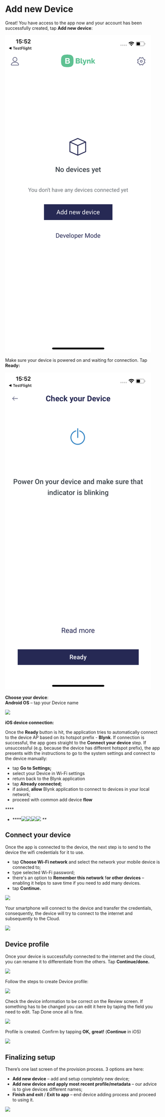 # Add new Device

Great! You have access to the app now and your account has been successfully created, tap **Add new device**:

![](../../.gitbook/assets/img_0004.png)

Make sure your device is powered on and waiting for connection. Tap **Ready:**

![](../../.gitbook/assets/img_0005%20%281%29.png)

**Choose your device**:  
**Android OS** – tap your Device name

![](https://lh4.googleusercontent.com/_S_WPnccoc8I_CJjroPnamtb4QTtt97IPyBW95qb8MqAWug6jtTNWFqi1xhALX8_LsMjNY2cdloMWUl7c-VSVdtaCtftztB9J98_QQXl6q1rpQb9YnKION16QXxTS27pWjGsZI5E)

**iOS device connection:**

Once the **Ready** button is hit, the application tries to automatically connect to the device AP based on its hotspot prefix - **Blynk**. If connection is successful, the app goes straight to the **Connect your device** step. If unsuccessful \(e.g. because the device has different hotspot prefix\), the app presents with the instructions to go to the system settings and connect to the device manually:

* tap **Go to Settings;**
* select your Device in Wi-Fi settings
* return back to the Blynk application
* tap **Already connected;**
* if asked, **allow** Blynk application to connect to devices in your local network;
* proceed with common add device **flow**

\*\*\*\*

*   ****![](https://lh3.googleusercontent.com/rEpK9V1TMbuHGJnyj39UNMeO4dZpt3jLC30-1MmDysiWsa2uh4p02bkKLSyKBznxFyBjNbYvCfQPCeBXak67IO1OUIBMrXEzqZxmLvhevu2dQ3_zGYd0nLVwHCL52PGmYJDHazXD)![](https://lh4.googleusercontent.com/LxaOFcRX6p74lmu01GH8hnwCogmZ0keNC6_qBm0pwg9pcd2_Bkv_tyx9rls6icRPa64g6-JaeSCTXCt_vvgjpeQg4cIMFbEf46AsZNQRoFxo8d6x3NmB3Ngsgq3NUsa6OXggZELV)![](https://lh5.googleusercontent.com/YxysEYHujeWA5Q0J8ffqmRPqv1qBxVLkaBUjQHONOJmjZzb2NFdyFZIL9AnzI7zWF_2_P1sNxcVPYsgtVZbXWrzsSisuBlX-cZywYwryP48g-xm88MK_AHEGJUbWca40Dr-DUdSg)![](https://lh6.googleusercontent.com/gESqU8Eeoy6jbCATI8xUBqZ-FxigcB7KkEmU6di8clP-lj-bGiPBO_vhFm4rZGBRxdBcT1YaxBZ99UYHUwAQQ_6Innq7237ulY2A8qOHFo2hnzM5oMOZVw2m65LvlAMpija4JWeE)  _\*\*_

## **Connect your device**

Once the app is connected to the device, the next step is to send to the device the wifi credentials for it to use.

* tap **Choose Wi-Fi network** and select the network your mobile device is connected to;
* type selected Wi-Fi password; 
* there's an option to **Remember this network** f**or other devices** – enabling it helps to save time if you need to add many devices. 
* tap **Continue.**

![](https://lh6.googleusercontent.com/m2xjoFZPaNMNabYP-sABu9PTwzttpJUjgN5FHyuaoHWT2cnRW7yo74bKLNi_VlEAlt-kl0gOA2JfwNDsG2md1ddONjyQwXhGbxEJPJJ9NwESAItZP_2X-iSCvU1qI4P4KK5j2ZBq)

Your smartphone will connect to the device and transfer the credentials, consequently, the device will try to connect to the internet and subsequently to the Cloud.

![](https://lh5.googleusercontent.com/zhTs0yhOF_mDu800EKC_VZ5W3jN-Qs9VdrwrPpsGOupwSeH1MZUe93HUivNYci4pyhCvr6uUbWI11yyM6amBgv5rlLEy95p6uRKwbpTEOfsL_FuqWtQ9MzpmxFsNbsuYMijdZjdJ)

## **Device profile**

Once your device is successfully connected to the internet and the cloud, you can rename it to differentiate from the others. Tap **Continue/done.**

![](https://lh4.googleusercontent.com/9HZVJtcL4ygsihXnXQKGtM6N2HlDtZ4QJDLnZ4KV9hDhkLykYUTSflhs2YM5Kt1EQmW0MKp5cAFr191dRn0hJyBPMrtxHaTKkRVyUHxFMGjuR6pz7_RCRivg6vFPJUmylMBO8RV3)

Follow the steps to create Device profile:

![](https://lh4.googleusercontent.com/q3scUh_Vitm50IMOy5Ta9J6Lb9DzvMYZRNQNsfAikMzggspo5X1LqDPQqHEZ83ZGdYqsfzAtKcarvvSTHGvFhSQfDZJucY2D5nkAqNbcen5CV6usT16uYYyBR7FSFyHiERf3WDDY)

Check the device information to be correct on the Review screen. If something has to be changed you can edit it here by taping the field you need to edit. Tap Done once all is fine.

![](https://lh6.googleusercontent.com/8jwspUNjI3NTTWmaPBQAmawFp9ubOItF_bmoSxdkajsIUDEnCx4B1IjlUpzwRLZ-blXcixCoGhtmujC-ax_IBz8KuDMR5h_L9nVclTka1i17EKIuYojs1nLCEIkAAjFIqhkvwXe3)

Profile is created. Confirm by tapping **OK,** **great!** \(**Continue** in iOS\)

![](https://lh4.googleusercontent.com/nQ_o1YVAbqiS0FjEGxhZdmLdLNIqR6xDZxGcOCIn4RDC48TlvqDI7zsz_Xqh9yyjdkxfbUg7YK1tX78rzFmvf-9bZFynVRFNNY7JQR--AoVQkEGm0XFLHuwecxtjrxoWllmnZMeP)

## **Finalizing setup**

There’s one last screen of the provision process. 3 options are here:

* **Add new device** – add and setup completely new device;
* **Add new device and apply most recent profile/metadata** – our advice is to give devices different names;
* **Finish and exit** / **Exit to app** – end device adding process and proceed to using it.

![](https://lh6.googleusercontent.com/_PdT0AVRh3iqywfKTD3TdKt7lpOWeLE3T0Rda4An12qxmctW61vl9bwQywstzNfhKAKNdyTFQAKQU7EWcFGPC9kFG9kQ4R0UdVSd9LwDjHGA27-TqIecR4w0vdX7DP38XZcWs-By)

